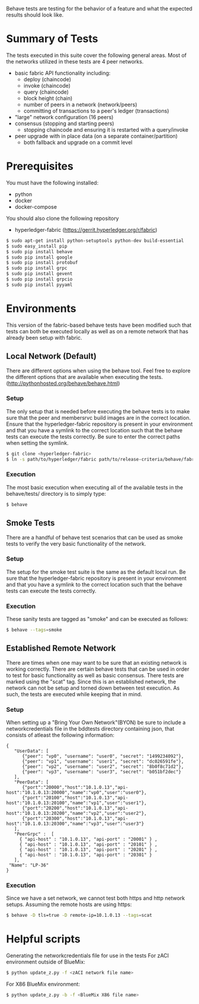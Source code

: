 Behave tests are testing for the behavior of a feature and what the expected results should look like. 

# Summary of Tests
The tests executed in this suite cover the following general areas. Most of the networks utilized in these tests are 4 peer networks.
* basic fabric API functionality including:
	* deploy (chaincode)
	* invoke (chaincode)
	* query (chaincode)
	* block height (chain)
	* number of peers in a network (network/peers)
	* committing of transactions to a peer's ledger (transactions)
* "large" network configuration (16 peers)
* consensus (stopping and starting peers)
	* stopping chaincode and ensuring it is restarted with a query/invoke
* peer upgrade with in place data (on a separate container/partition)
	* both fallback and upgrade on a commit level

# Prerequisites
You must have the following installed:
* python
* docker
* docker-compose

You should also clone the following repository
* hyperledger-fabric (https://gerrit.hyperledger.org/r/fabric)

```sh
$ sudo apt-get install python-setuptools python-dev build-essential
$ sudo easy_install pip
$ sudo pip install behave
$ sudo pip install google
$ sudo pip install protobuf
$ sudo pip install grpc
$ sudo pip install gevent
$ sudo pip install grpcio
$ sudo pip install pyyaml
```

# Environments
This version of the fabric-based behave tests have been modified such that tests can both be executed locally as well as on a remote network that has already been setup with fabric.

## Local Network (Default)
There are different options when using the behave tool. Feel free to explore the different options that are available when executing the tests. (http://pythonhosted.org/behave/behave.html)

### Setup
The only setup that is needed before executing the behave tests is to make sure that the peer and membersrvc build images are in the correct location. Ensure that the hyperledger-fabric repository is present in your environment and that you have a symlink to the correct location such that the behave tests can execute the tests correctly. Be sure to enter the correct paths when setting the symlink.

```sh
$ git clone <hyperledger-fabric>
$ ln -s path/to/hyperledger/fabric path/to/release-criteria/behave/fabric
```

### Execution
The most basic execution when executing all of the available tests in the behave/tests/ directory is to simply type:
```sh
$ behave
```

## Smoke Tests
There are a handful of behave test scenarios that can be used as smoke tests to verify the very basic functionality of the network. 

### Setup
The setup for the smoke test suite is the same as the default local run. Be sure that the hyperledger-fabric repository is present in your environment and that you have a symlink to the correct location such that the behave tests can execute the tests correctly.

### Execution
These sanity tests are tagged as "smoke" and can be executed as follows:
```sh
$ behave --tags=smoke
```

## Established Remote Network
There are times when one may want to be sure that an existing network is working correctly. There are certain behave tests that can be used in order to test for basic functionality as well as basic consensus. There tests are marked using the "scat" tag. Since this is an established network, the network can not be setup and torned down between test execution. As such, the tests are executed while keeping that in mind.

### Setup
When setting up a "Bring Your Own Network"(BYON) be sure to include a networkcredentials file in the bddtests directory containing json, that consists of atleast the following information:

```
{
   "UserData": [
      {"peer": "vp0", "username": "user0", "secret": "1499234092"}, 
      {"peer": "vp1", "username": "user1", "secret": "dc026591fe"}, 
      {"peer": "vp2", "username": "user2", "secret": "8b0f8c71d2"}, 
      {"peer": "vp3", "username": "user3", "secret": "b051bf2dec"}
   ], 
   "PeerData": [
      {"port":"20000","host":"10.1.0.13","api-host":"10.1.0.13:20000","name":"vp0","user":"user0"},
      {"port":"20100","host":"10.1.0.13","api-host":"10.1.0.13:20100","name":"vp1","user":"user1"},
      {"port":"20200","host":"10.1.0.13","api-host":"10.1.0.13:20200","name":"vp2","user":"user2"},
      {"port":"20300","host":"10.1.0.13","api-host":"10.1.0.13:20300","name":"vp3","user":"user3"}
   ], 
   "PeerGrpc" :  [
     { "api-host" : "10.1.0.13", "api-port" : "20001" } , 
     { "api-host" : "10.1.0.13", "api-port" : "20101" } , 
     { "api-host" : "10.1.0.13", "api-port" : "20201" } , 
     { "api-host" : "10.1.0.13", "api-port" : "20301" } 
   ],
 "Name": "LP-36" 
} 
```

### Execution
Since we have a set network, we cannot test both https and http network setups. Assuming the remote hosts are using https:
```sh
$ behave -D tls=true -D remote-ip=10.1.0.13 --tags=scat
```

# Helpful scripts
Generating the networkcredentials file for use in the tests
For zACI environment outside of BlueMix:
```sh
$ python update_z.py -f <zACI network file name>
```

For X86 BlueMix environment:
```sh
$ python update_z.py -b -f <BlueMix X86 file name>
```

